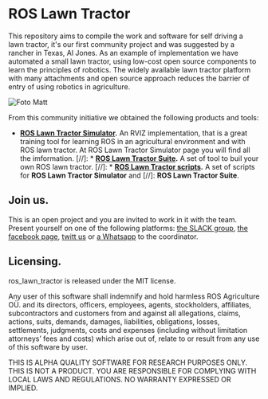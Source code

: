 # ROS Lawn Tractor

This repository aims to compile the work and software for self driving a lawn tractor, it's our first community project and was suggested by a rancher in Texas, Al Jones. As an example of implementation we have automated a small lawn tractor, using low-cost open source components to learn the principles of robotics.  The widely available lawn tractor platform with many attachments and open source approach reduces the barrier of entry of using robotics in agriculture.


![Foto Matt](https://lh3.googleusercontent.com/fTaDVuOLLdnxALxxXZmdqxHzTtC0EKzNXzy3jcWOWNoNlAX-m1M9URiD9IABtjC8Se8V4jBieDTCXtoDVbzQBO0D88ygz5vbCTbUdQbwyRxgyai9iPZPSZQLVdbvPU0uiYLkNv0FSi2fQMzmgIwPZWIWe7Vzuwb3TllN16e9ZSV7SDvLe-l3H1xDfc5wzULhObR3kFBgxlkZVWMzIT_DkWyBIHNnBDrEaFNuyiaAT5c1iJ5WjzdCYbOXhXEYVZTiz1jRwTlDoaIwbIT0xw4zAzEv1z19rshk7V4rs5nPqCsWYhy8znP8vQNAeLdwcnZbkF6GSjjN7kk3La_IxX-FckfNwMPM_dNeW2K3OaQ1RCQo6m0DpSBzG3cVcMoCmRIThZei3CoxFbJOF-mp5cToEpJrO0gd9pFaTSrJRL-oJsHd5E0gfvEt9nVmkVkjwBoXcwvg80NQi-DTuFjvi2-DVAeS_N_oP-boCSa1NB1X0s1QkRqcUDn2UUsOUXw8OCu_sKr2dm_pG1y-6yZF_jbWl3-DF0DvwGwUwfCFcYTXFxXG_YCZ-HIP0SlwzhVnGPtDRcwrIYujg7ocHkrBR10Gmwpqk1yyDY4X1HKKAG-TWE5yXCENIO4CARVqA8vrIHD10cY-YKlrbZXxiMwCuf1hMVsGUjeVD-xcxogLQzlM0c6QkQH3ggvTB283_OxDF4-VNglSSafwSmN8Qt1ustLoKOHvwg=w860-h645-no)


From this community initiative we obtained the following products and tools:
* **[ROS Lawn Tractor Simulator](simulator.md).** An RVIZ implementation, that is a great training tool for learning ROS in an agricultural environment and with ROS lawn tractor. At ROS Lawn Tractor Simulator page you will find all the imformation.
[//]: * **[ROS Lawn Tractor Suite](ros_lawn_tractor_Suite.md).** A set of tool to buil your own ROS lawn tractor.
[//]: * **[ROS Lawn Tractor scripts](ROS_Lawn_Tractor_scripts.md).** A set of scripts for **ROS Lawn Tractor Simulator** and [//]: **ROS Lawn Tractor Suite**.


## Join us.
This is an open project and you are invited to work in it with the team. Present yourself on one of the following platforms: [the SLACK group](http://rosagriculture.slack.com/), [the facebook page](https://facebook.com/ROSAgriculture), [twitt us](https://twitter.com/ROSAgriculture) or [a Whatsapp](https://wa.me/+12142933679) to the coordinator.

## Licensing.
ros_lawn_tractor is released under the MIT license.

Any user of this software shall indemnify and hold harmless ROS Agriculture O&Uuml;. and its directors, officers, employees, agents, stockholders, affiliates, subcontractors and customers from and against all allegations, claims, actions, suits, demands, damages, liabilities, obligations, losses, settlements, judgments, costs and expenses (including without limitation attorneys’ fees and costs) which arise out of, relate to or result from any use of this software by user.

THIS IS ALPHA QUALITY SOFTWARE FOR RESEARCH PURPOSES ONLY. THIS IS NOT A PRODUCT. YOU ARE RESPONSIBLE FOR COMPLYING WITH LOCAL LAWS AND REGULATIONS. NO WARRANTY EXPRESSED OR IMPLIED.
